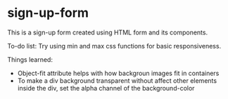 # sign-up-form
This is a sign-up form created using HTML form and its components.

To-do list:
Try using min and max css functions for basic responsiveness.

Things learned: 
- Object-fit attribute helps with how backgroun images fit in containers
- To make a div background transparent without affect other elements inside the div, set the alpha channel of the background-color